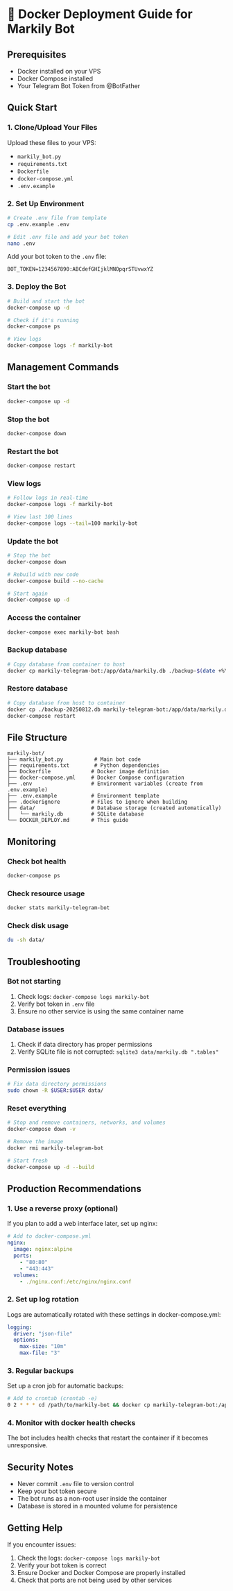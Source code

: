 # 🐳 Docker Deployment Guide for Markily Bot

## Prerequisites

- Docker installed on your VPS
- Docker Compose installed
- Your Telegram Bot Token from @BotFather

## Quick Start

### 1. Clone/Upload Your Files

Upload these files to your VPS:

- `markily_bot.py`
- `requirements.txt`
- `Dockerfile`
- `docker-compose.yml`
- `.env.example`

### 2. Set Up Environment

```bash
# Create .env file from template
cp .env.example .env

# Edit .env file and add your bot token
nano .env
```

Add your bot token to the `.env` file:

```
BOT_TOKEN=1234567890:ABCdefGHIjklMNOpqrSTUvwxYZ
```

### 3. Deploy the Bot

```bash
# Build and start the bot
docker-compose up -d

# Check if it's running
docker-compose ps

# View logs
docker-compose logs -f markily-bot
```

## Management Commands

### Start the bot

```bash
docker-compose up -d
```

### Stop the bot

```bash
docker-compose down
```

### Restart the bot

```bash
docker-compose restart
```

### View logs

```bash
# Follow logs in real-time
docker-compose logs -f markily-bot

# View last 100 lines
docker-compose logs --tail=100 markily-bot
```

### Update the bot

```bash
# Stop the bot
docker-compose down

# Rebuild with new code
docker-compose build --no-cache

# Start again
docker-compose up -d
```

### Access the container

```bash
docker-compose exec markily-bot bash
```

### Backup database

```bash
# Copy database from container to host
docker cp markily-telegram-bot:/app/data/markily.db ./backup-$(date +%Y%m%d).db
```

### Restore database

```bash
# Copy database from host to container
docker cp ./backup-20250812.db markily-telegram-bot:/app/data/markily.db
docker-compose restart
```

## File Structure

```
markily-bot/
├── markily_bot.py          # Main bot code
├── requirements.txt        # Python dependencies
├── Dockerfile             # Docker image definition
├── docker-compose.yml     # Docker Compose configuration
├── .env                   # Environment variables (create from .env.example)
├── .env.example           # Environment template
├── .dockerignore          # Files to ignore when building
├── data/                  # Database storage (created automatically)
│   └── markily.db         # SQLite database
└── DOCKER_DEPLOY.md       # This guide
```

## Monitoring

### Check bot health

```bash
docker-compose ps
```

### Check resource usage

```bash
docker stats markily-telegram-bot
```

### Check disk usage

```bash
du -sh data/
```

## Troubleshooting

### Bot not starting

1. Check logs: `docker-compose logs markily-bot`
2. Verify bot token in `.env` file
3. Ensure no other service is using the same container name

### Database issues

1. Check if data directory has proper permissions
2. Verify SQLite file is not corrupted: `sqlite3 data/markily.db ".tables"`

### Permission issues

```bash
# Fix data directory permissions
sudo chown -R $USER:$USER data/
```

### Reset everything

```bash
# Stop and remove containers, networks, and volumes
docker-compose down -v

# Remove the image
docker rmi markily-telegram-bot

# Start fresh
docker-compose up -d --build
```

## Production Recommendations

### 1. Use a reverse proxy (optional)

If you plan to add a web interface later, set up nginx:

```yaml
# Add to docker-compose.yml
nginx:
  image: nginx:alpine
  ports:
    - "80:80"
    - "443:443"
  volumes:
    - ./nginx.conf:/etc/nginx/nginx.conf
```

### 2. Set up log rotation

Logs are automatically rotated with these settings in docker-compose.yml:

```yaml
logging:
  driver: "json-file"
  options:
    max-size: "10m"
    max-file: "3"
```

### 3. Regular backups

Set up a cron job for automatic backups:

```bash
# Add to crontab (crontab -e)
0 2 * * * cd /path/to/markily-bot && docker cp markily-telegram-bot:/app/data/markily.db ./backups/markily-$(date +\%Y\%m\%d).db
```

### 4. Monitor with docker health checks

The bot includes health checks that restart the container if it becomes unresponsive.

## Security Notes

- Never commit `.env` file to version control
- Keep your bot token secure
- The bot runs as a non-root user inside the container
- Database is stored in a mounted volume for persistence

## Getting Help

If you encounter issues:

1. Check the logs: `docker-compose logs markily-bot`
2. Verify your bot token is correct
3. Ensure Docker and Docker Compose are properly installed
4. Check that ports are not being used by other services
